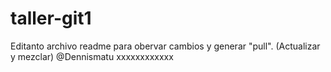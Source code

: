 # taller-git1
Editanto archivo readme para obervar cambios y generar "pull". (Actualizar y mezclar) @Dennismatu
xxxxxxxxxxxx
